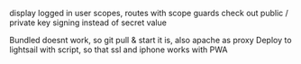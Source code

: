 display logged in user
scopes, routes with scope guards
check out public / private key signing instead of secret value


Bundled doesnt work, so git pull & start it is, also apache as proxy
Deploy to lightsail with script, so that ssl and iphone works with PWA
